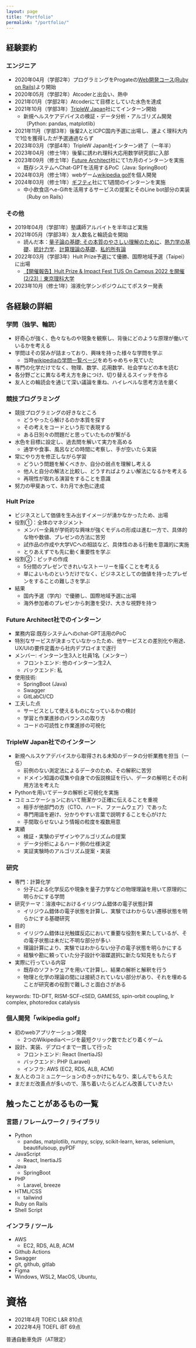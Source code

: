 ```yaml
---
layout: page
title: "Portfolio"
permalink: "/portfolio/"
---
```


## 経験要約

### エンジニア

- 2020年04月（学部2年）プログラミングをProgateの[Web開発コース(Ruby on Rails)](https://prog-8.com/paths/rails)より開始
- 2020年05月（学部2年）Atcoderと出会い、熱中
- 2021年01月（学部2年）Atcoderにて目標としていた水色を達成
- 2021年10月（学部3年）[TripleW Japan](https://www-biz.co/)社にてインターン開始
  - 新規ヘルスケアデバイスの検証・データ分析・アルゴリズム開発（Python: pandas, matplotlib）
- 2021年11月（学部3年）後輩2人とICPC国内予選に出場し、運よく理科大内で1位を獲得したが予選通過ならず
- 2023年03月（学部4年）TripleW Japan社インターン終了（一年半）
- 2023年04月（修士1年）後輩に誘われ理科大応用数学研究部に入部
- 2023年09月（修士1年）[Future Architect](https://www.future.co.jp/architect/)社にて1カ月のインターンを実施
  - 既存システムへChat-GPTを活用するPoC（Java: SpringBoot）
- 2024年03月（修士1年）webゲーム[wikipedia golf](https://wikipedia-golf.com/)を個人開発
- 2024年03月（修士1年）[ギフティ](https://giftee.com/)社にて1週間のインターンを実施
  - 中小飲食店へe-Giftを活用するサービスの提案とそのLine bot部分の実装（Ruby on Rails）

### その他

- 2019年04月（学部1年）塾講師アルバイトを半年ほど実施
- 2021年05月（学部3年）友人数名と輪読会を開始
  - 読んだ本：[量子論の基礎: その本質のやさしい理解のために](https://www.saiensu.co.jp/search/?isbn=978-4-7819-1062-8&y=2004#detail)、[熱力学の基礎](https://www.utp.or.jp/book/b555767.html)、[統計力学](https://www.gakushuin.ac.jp/~881791/statbook/)、[計算理論の基礎](https://www.kyoritsu-pub.co.jp/book/b10030021.html)、[私的所有論](https://seikatsushoin.com/books/%E7%A7%81%E7%9A%84%E6%89%80%E6%9C%89%E8%AB%96%EF%BC%BB%E7%AC%AC2%E7%89%88%EF%BC%BD/)
- 2022年03月（学部3年）Hult Prize予選にて優勝、国際地域予選（Taipei）に出場
  - [【開催報告】Hult Prize & Impact Fest TUS On Campus 2022 を開催(2/23)｜東京理科大学](https://www.tus.ac.jp/today/archive/20220303_8741.html)
- 2023年10月（修士1年）溶液化学シンポジウムにてポスター発表


## 各経験の詳細

### 学問（独学、輪読）

- 好奇心が強く、色々なものや現象を観察し、背後にどのような原理が働いているかを考える
- 学問はその営みが詰まっており、興味を持った様々な学問を学ぶ
  - 当時[wikipediaの学問一覧ページ](https://ja.wikipedia.org/wiki/%E5%AD%A6%E5%95%8F%E3%81%AE%E4%B8%80%E8%A6%A7)をめちゃめちゃ見ていた
- 専門の化学だけでなく、物理、数学、応用数学、社会学などの本を読む
- 各分野ごとに異なる考え方を身につけ、切り替えるスイッチを作る
- 友人との輪読会を通じて深い議論を重ね、ハイレベルな思考方法を磨く

### 競技プログラミング

- 競技プログラミングの好きなところ
  - どうやったら解けるのか本質を探す
  - その考えをコードという形で表現する
  - ある日別々の問題だと思っていたものが繋がる
- 水色を目標に設定し、過去問を解いて実力を高める
  - 通学や食事、風呂などの時間に考察し、手が空いたら実装
- 常にやり方を修正しながら学習
  - どういう問題を解くべきか、自分の弱点を理解し考える
  - 他人と自分の解法と比較し、どうすればよりよい解法になるかを考える
  - 再現性が取れる演習をすることを意識
- 努力の甲斐あって、8カ月で水色に達成


### Hult Prize

- ビジネスとして価値を生み出すイメージが湧かなかったため、出場
- 役割①：全体のマネジメント
  - メンバー全員が学術的な興味が強くモデルの形成は進む一方で、具体的な物や数値、プレゼンの方法に苦労
  - 試作品の作成や大学VCへの相談など、具体性のある行動を意識的に実施
  - とりあえずでも先に動く重要性を学ぶ
- 役割②：ピッチの作成
  - 5分間のプレゼンできれいなストーリーを描くことを考える
  - 単によいものというだけでなく、ビジネスとしての価値を持ったプレゼンをすることの難しさを学ぶ
- 結果
  - 国内予選（学内）で優勝し、国際地域予選に出場
  - 海外参加者のプレゼンから刺激を受け、大きな視野を持つ

### Future Architect社でのインターン

- 業務内容:既存システムへのchat-GPT活用のPoC
- 特別なサービスが決まっていなかったため、他サービスとの差別化や用途、UX/UIの要件定義から社内デプロイまで遂行
- メンバー: インターン生3人と社員1名（メンター）
  - フロントエンド: 他のインターン生2人
  - バックエンド: 私
- 使用技術:
  - SpringBoot (Java)
  - Swagger
  - GitLabCI/CD
- 工夫した点
  - サービスとして使えるものになっているかの検討
  - 学習と作業進捗のバランスの取り方
  - コードの可読性と作業進捗の可視化


### TripleW Japan社でのインターン

- 新規ヘルスケアデバイスから取得される未知のデータの分析業務を担当（一任）
  - 前例のない測定法によるデータのため、その解釈に苦労
  - ドメイン知識の収集や自身での仮説検証を行い、データの解明とその利用方法を考えた
- Pythonを用いてデータの解析と可視化を実施
- コミュニケーションにおいて簡潔かつ正確に伝えることを重視
  - 相手が他部門の方（CTO、ハード、ファームウェア）であった
  - 専門用語を避け、分かりやすい言葉で説明することを心がけた
  - 手間取らせないよう情報の粒度を複数用意
- 実績
  - 検証・実験のデザインやアルゴリズムの提案
  - データ分析によるハード側の仕様決定
  - 実証実験時のアルゴリズム提案・実装

### 研究

- 専門：計算化学
  - 分子による化学反応や現象を量子力学などの物理理論を用いて原理的に明らかにする学問
- 研究テーマ：溶液中におけるイリジウム錯体の電子状態計算
  - イリジウム錯体の電子状態を計算し、実験ではわからない遷移状態を明らかにする基礎研究
- 目的
  - イリジウム錯体は光触媒反応において重要な役割を果たしているが、その電子状態は未だに不明な部分が多い
  - 理論計算により、実験ではわからない分子の電子状態を明らかにする
  - 経験や勘に頼っていた分子設計や溶媒選択に新たな知見をもたらす
- 実際に行っている内容
  - 既存のソフトウェアを用いて計算し、結果の解析と解釈を行う
  - 物理と化学の理論の間には接続されていない部分があり、それを埋めることが研究者の役割で難しさと面白さがある

keywords: TD-DFT, RISM-SCF-cSED, GAMESS, spin-orbit coupling, Ir complex, photoredox catalysis

### 個人開発「wikipedia golf」

- 初のwebアプリケーション開発
  - 2つのWikipediaページを最短クリック数でたどり着くゲーム
- 設計、実装、デプロイまで一貫して行った
  - フロントエンド: React (InertiaJS)
  - バックエンド: PHP (Laravel)
  - インフラ: AWS (EC2, RDS, ALB, ACM)
- 友人とのコミュニケーションのきっかけにもなり、楽しんでもらえた
- まだまだ改善点が多いので、落ち着いたらどんどん改善していきたい

## 触ったことがあるもの一覧
### 言語 / フレームワーク / ライブラリ

- Python
  - pandas, matplotlib, numpy, scipy, scikit-learn, keras, selenium, beautifulsoup, pyPDF
- JavaScript
  - React, InertiaJS
- Java
  - SpringBoot
- PHP
  - Laravel, breeze
- HTML/CSS
  - tailwind
- Ruby on Rails
- Shell Script

### インフラ / ツール

- AWS
  - EC2, RDS, ALB, ACM
- Github Actions
- Swagger
- git, github, gitlab
- Figma
- Windows, WSL2, MacOS, Ubuntu, 


# 資格

- 2021年4月 TOEIC L&R 810点
- 2022年4月 TOEFL iBT 69点

普通自動車免許（AT限定）
